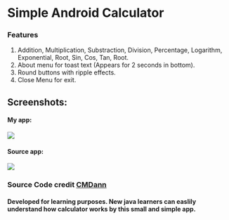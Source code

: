 # Simple Android Calculator

### Features

1. Addition, Multiplication, Substraction, Division, Percentage, Logarithm, Exponential, Root, Sin, Cos, Tan, Root.
2. About menu for toast text (Appears for 2 seconds in bottom).
3. Round buttons with ripple effects.
4. Close Menu for exit.

## Screenshots:

#### My app:

<img src="https://github.com/KasRoudra/simplecalculator/raw/main/my.jpeg">

#### Source app:

<img src="https://github.com/KasRoudra/simplecalculator/raw/main/source.jpeg">

### Source Code credit <a href="https://github.com/CMDann/Simple-Android-Calculator">CMDann</a>

#### Developed for learning purposes. New java learners can easlily understand how calculator works by this small and simple app.